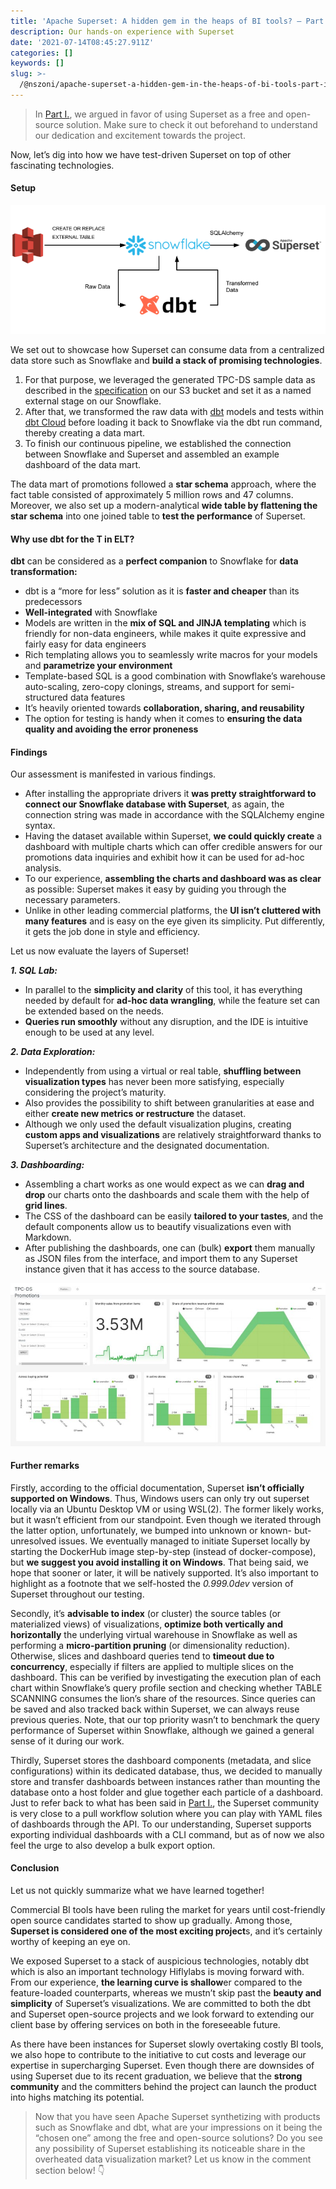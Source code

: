 ```yaml
---
title: 'Apache Superset: A hidden gem in the heaps of BI tools? — Part II.'
description: Our hands-on experience with Superset
date: '2021-07-14T08:45:27.911Z'
categories: []
keywords: []
slug: >-
  /@nszoni/apache-superset-a-hidden-gem-in-the-heaps-of-bi-tools-part-ii-e1a1f1657308
---
```


> In [Part I.](https://nszoni.github.io/apache-superset-a-hidden-gem-in-the-heaps-of-bi-tools-part-i-1994c4430a35?source=your_stories_page-------------------------------------), we argued in favor of using Superset as a free and open-source solution. Make sure to check it out beforehand to understand our dedication and excitement towards the project.

Now, let’s dig into how we have test-driven Superset on top of other fascinating technologies.

#### **Setup**

![](/_posts/img/1__bdV9IP0Gf3ROAWwF61yMaQ.png)

We set out to showcase how Superset can consume data from a centralized data store such as Snowflake and **build a stack of promising technologies**.

1.  For that purpose, we leveraged the generated TPC-DS sample data as described in the [specification](http://tpc.org/tpc_documents_current_versions/pdf/tpc-ds_v3.1.0.pdf) on our S3 bucket and set it as a named external stage on our Snowflake.
2.  After that, we transformed the raw data with [dbt](https://www.getdbt.com/) models and tests within [dbt Cloud](https://docs.getdbt.com/docs/dbt-cloud/cloud-overview) before loading it back to Snowflake via the dbt run command, thereby creating a data mart.
3.  To finish our continuous pipeline, we established the connection between Snowflake and Superset and assembled an example dashboard of the data mart.

The data mart of promotions followed a **star schema** approach, where the fact table consisted of approximately 5 million rows and 47 columns. Moreover, we also set up a modern-analytical **wide table by flattening the star schema** into one joined table to **test the performance** of Superset.

#### **Why use dbt for the T in ELT?**

**dbt** can be considered as a **perfect companion** to Snowflake for **data transformation:**

*   dbt is a “more for less” solution as it is **faster and cheaper** than its predecessors
*   **Well-integrated** with Snowflake
*   Models are written in the **mix of SQL and JINJA templating** which is friendly for non-data engineers, while makes it quite expressive and fairly easy for data engineers
*   Rich templating allows you to seamlessly write macros for your models and **parametrize your environment**
*   Template-based SQL is a good combination with Snowflake’s warehouse auto-scaling, zero-copy clonings, streams, and support for semi-structured data features
*   It’s heavily oriented towards **collaboration, sharing, and reusability**
*   The option for testing is handy when it comes to **ensuring the data quality and avoiding the error proneness**

#### **Findings**

Our assessment is manifested in various findings.

*   After installing the appropriate drivers it **was pretty straightforward to connect our Snowflake database with Superset**, as again, the connection string was made in accordance with the SQLAlchemy engine syntax.
*   Having the dataset available within Superset, **we could quickly create** a dashboard with multiple charts which can offer credible answers for our promotions data inquiries and exhibit how it can be used for ad-hoc analysis.
*   To our experience, **assembling the charts and dashboard was as clear** as possible: Superset makes it easy by guiding you through the necessary parameters.
*   Unlike in other leading commercial platforms, the **UI isn’t cluttered with many features** and is easy on the eye given its simplicity. Put differently, it gets the job done in style and efficiency.

Let us now evaluate the layers of Superset!

**_1\. SQL Lab:_**

*   In parallel to the **simplicity and clarity** of this tool, it has everything needed by default for **ad-hoc data wrangling**, while the feature set can be extended based on the needs.
*   **Queries run smoothly** without any disruption, and the IDE is intuitive enough to be used at any level.

**_2\. Data Exploration:_**

*   Independently from using a virtual or real table, **shuffling between visualization types** has never been more satisfying, especially considering the project’s maturity.
*   Also provides the possibility to shift between granularities at ease and either **create new metrics or restructure** the dataset.
*   Although we only used the default visualization plugins, creating **custom apps and visualizations** are relatively straightforward thanks to Superset’s architecture and the designated documentation.

**_3\. Dashboarding:_**

*   Assembling a chart works as one would expect as we can **drag and drop** our charts onto the dashboards and scale them with the help of **grid lines**.
*   The CSS of the dashboard can be easily **tailored to your tastes**, and the default components allow us to beautify visualizations even with Markdown.
*   After publishing the dashboards, one can (bulk) **export** them manually as JSON files from the interface, and import them to any Superset instance given that it has access to the source database.

![](/_posts/img/1__3DSoc__c46toroINvFEr33g.jpeg)

#### **Further remarks**

Firstly, according to the official documentation, Superset **isn’t officially supported on Windows**. Thus, Windows users can only try out superset locally via an Ubuntu Desktop VM or using WSL(2). The former likely works, but it wasn’t efficient from our standpoint. Even though we iterated through the latter option, unfortunately, we bumped into unknown or known- but-unresolved issues. We eventually managed to initiate Superset locally by starting the DockerHub image step-by-step (instead of docker-compose), but **we suggest you avoid installing it on Windows**. That being said, we hope that sooner or later, it will be natively supported. It’s also important to highlight as a footnote that we self-hosted the _0.999.0dev_ version of Superset throughout our testing.

Secondly, it’s **advisable to index** (or cluster) the source tables (or materialized views) of visualizations, **optimize both vertically and horizontally** the underlying virtual warehouse in Snowflake as well as performing a **micro-partition pruning** (or dimensionality reduction). Otherwise, slices and dashboard queries tend to **timeout due to concurrency**, especially if filters are applied to multiple slices on the dashboard. This can be verified by investigating the execution plan of each chart within Snowflake’s query profile section and checking whether TABLE SCANNING consumes the lion’s share of the resources. Since queries can be saved and also tracked back within Superset, we can always reuse previous queries. Note, that our top priority wasn’t to benchmark the query performance of Superset within Snowflake, although we gained a general sense of it during our work.

Thirdly, Superset stores the dashboard components (metadata, and slice configurations) within its dedicated database, thus, we decided to manually store and transfer dashboards between instances rather than mounting the database onto a host folder and glue together each particle of a dashboard. Just to refer back to what has been said in [Part I.](https://nszoni.github.io/apache-superset-a-hidden-gem-in-the-heaps-of-bi-tools-part-i-1994c4430a35?source=your_stories_page-------------------------------------), the Superset community is very close to a pull workflow solution where you can play with YAML files of dashboards through the API. To our understanding, Superset supports exporting individual dashboards with a CLI command, but as of now we also feel the urge to also develop a bulk export option.

#### **Conclusion**

Let us not quickly summarize what we have learned together!

Commercial BI tools have been ruling the market for years until cost-friendly open source candidates started to show up gradually. Among those, **Superset is considered one of the most exciting project**s, and it’s certainly worthy of keeping an eye on.

We exposed Superset to a stack of auspicious technologies, notably dbt which is also an important technology Hiflylabs is moving forward with. From our experience, **the learning curve is shallow**er compared to the feature-loaded counterparts, whereas we mustn’t skip past the **beauty and simplicity** of Superset’s visualizations. We are committed to both the dbt and Superset open-source projects and we look forward to extending our client base by offering services on both in the foreseeable future.

As there have been instances for Superset slowly overtaking costly BI tools, we also hope to contribute to the initiative to cut costs and leverage our expertise in supercharging Superset. Even though there are downsides of using Superset due to its recent graduation, we believe that the **strong community** and the committers behind the project can launch the product into highs matching its potential.

> Now that you have seen Apache Superset synthetizing with products such as Snowflake and dbt, what are your impressions on it being the “chosen one” among the free and open-source solutions? Do you see any possibility of Superset establishing its noticeable share in the overheated data visualization market? Let us know in the comment section below! 👇